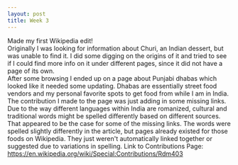 ```yaml
---
layout: post
title: Week 3
---
```


Made my first Wikipedia edit!  
Originally I was looking for information about Churi, an Indian dessert, but was unable to find it. I did some digging on the origins of it and tried to see if I could find more info on it under different pages, since it did not have a page of its own.  
After some browsing I ended up on a page about Punjabi dhabas which looked like it needed some updating. Dhabas are essentially street food vendors and my personal favorite spots to get food from while I am in India. 
The contribution I made to the page was just adding in some missing links. Due to the way different languages within India are romanized, cultural and traditional words might be spelled differently based on different sources. That appeared to be the case for some of the missing links. The words were spelled slightly differently in the article, but pages already existed for those foods on Wikipedia. They just weren't automatically linked together or suggested due to variations in spelling. 
Link to Contributions Page:  
https://en.wikipedia.org/wiki/Special:Contributions/Rdm403
